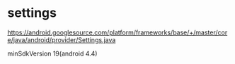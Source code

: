 # settings

https://android.googlesource.com/platform/frameworks/base/+/master/core/java/android/provider/Settings.java

minSdkVersion 19(android 4.4)